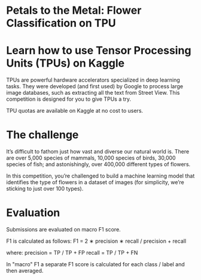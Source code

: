 # Petals to the Metal: Flower Classification on TPU

# Learn how to use Tensor Processing Units (TPUs) on Kaggle
TPUs are powerful hardware accelerators specialized in deep learning tasks. They were developed (and first used) by Google to process large image databases, such as extracting all the text from Street View. This competition is designed for you to give TPUs a try.

TPU quotas are available on Kaggle at no cost to users.

# The challenge
It’s difficult to fathom just how vast and diverse our natural world is. There are over 5,000 species of mammals, 10,000 species of birds, 30,000 species of fish; and astonishingly, over 400,000 different types of flowers.

In this competition, you’re challenged to build a machine learning model that identifies the type of flowers in a dataset of images (for simplicity, we’re sticking to just over 100 types).

# Evaluation
Submissions are evaluated on macro F1 score.

F1 is calculated as follows:
F1 = 2 ∗ precision ∗ recall / precision + recall

where:
precision = TP / TP + FP
recall = TP / TP + FN

In "macro" F1 a separate F1 score is calculated for each class / label and then averaged.
